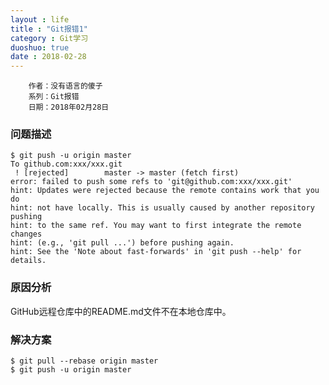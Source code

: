 ```yaml
---
layout : life
title : "Git报错1"
category : Git学习
duoshuo: true
date : 2018-02-28
---
```


        作者：没有语言的傻子
        系列：Git报错
        日期：2018年02月28日
<!-- more -->

### 问题描述

```
$ git push -u origin master
To github.com:xxx/xxx.git
 ! [rejected]        master -> master (fetch first)
error: failed to push some refs to 'git@github.com:xxx/xxx.git'
hint: Updates were rejected because the remote contains work that you do
hint: not have locally. This is usually caused by another repository pushing
hint: to the same ref. You may want to first integrate the remote changes
hint: (e.g., 'git pull ...') before pushing again.
hint: See the 'Note about fast-forwards' in 'git push --help' for details.
```

### 原因分析
GitHub远程仓库中的README.md文件不在本地仓库中。 

### 解决方案

```
$ git pull --rebase origin master
$ git push -u origin master
```